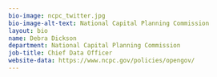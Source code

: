 ```yaml
---
bio-image: ncpc_twitter.jpg
bio-image-alt-text: National Capital Planning Commission
layout: bio
name: Debra Dickson
department: National Capital Planning Commission
job-title: Chief Data Officer
website-data: https://www.ncpc.gov/policies/opengov/
---
```

